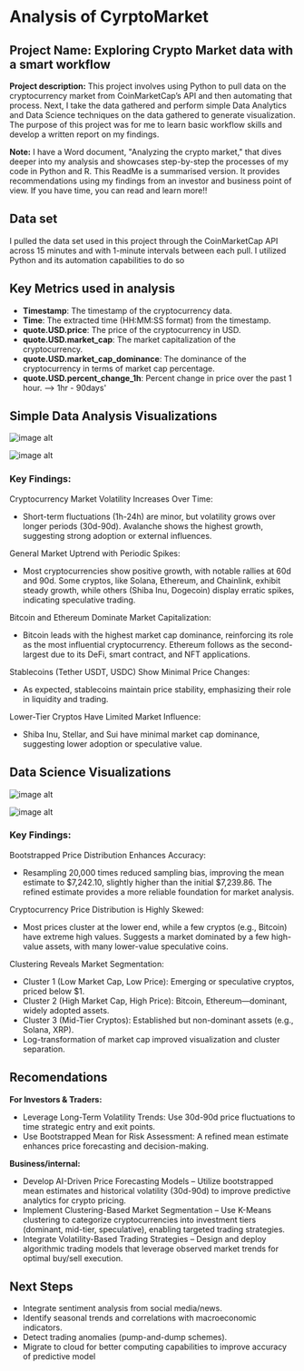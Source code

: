 # Analysis of CyrptoMarket
## **Project Name: Exploring Crypto Market data with a smart workflow**

**Project description:**
This project involves using Python to pull data on the cryptocurrency market from CoinMarketCap’s API and then automating that process. Next, I take the data gathered and perform simple Data Analytics and Data Science techniques on the data gathered to generate visualization. The purpose of this project was for me to learn basic workflow skills and develop a written report on my findings.

**Note:** I have a Word document, "Analyzing the crypto market," that dives deeper into my analysis and showcases step-by-step the processes of my code in Python and R. This ReadMe is a summarised version. It provides recommendations using my findings from an investor and business point of view. If you have time, you can read and learn more!!

## **Data set**
I pulled the data set used in this project through the CoinMarketCap API across 15 minutes and with 1-minute intervals between each pull. I utilized Python and its automation capabilities to do so

## **Key Metrics used in analysis**
- **Timestamp**: The timestamp of the cryptocurrency data.
- **Time**: The extracted time (HH:MM:SS format) from the timestamp.
- **quote.USD.price**: The price of the cryptocurrency in USD.
- **quote.USD.market_cap**: The market capitalization of the cryptocurrency.
- **quote.USD.market_cap_dominance**: The dominance of the cryptocurrency in terms of market cap percentage.
- **quote.USD.percent_change_1h**: Percent change in price over the past 1 hour. --> 1hr - 90days'

## **Simple Data Analysis Visualizations** 

![image alt](https://github.com/T-Tamz/Smart-Data-Workflow-API-Automation-in-Python-Analysis-in-R/blob/8816f53230f321f936952c30dba9d1e48d4db69b/Images/Percent%20changes.png)

![image alt](https://github.com/T-Tamz/Smart-Data-Workflow-API-Automation-in-Python-Analysis-in-R/blob/8816f53230f321f936952c30dba9d1e48d4db69b/Images/Market%20Cap%20distribution.png)

### Key Findings:
Cryptocurrency Market Volatility Increases Over Time:
- Short-term fluctuations (1h-24h) are minor, but volatility grows over longer periods (30d-90d).
Avalanche shows the highest growth, suggesting strong adoption or external influences.

General Market Uptrend with Periodic Spikes:
- Most cryptocurrencies show positive growth, with notable rallies at 60d and 90d.
Some cryptos, like Solana, Ethereum, and Chainlink, exhibit steady growth, while others (Shiba Inu, Dogecoin) display erratic spikes, indicating speculative trading.

Bitcoin and Ethereum Dominate Market Capitalization:
- Bitcoin leads with the highest market cap dominance, reinforcing its role as the most influential cryptocurrency.
Ethereum follows as the second-largest due to its DeFi, smart contract, and NFT applications.

Stablecoins (Tether USDT, USDC) Show Minimal Price Changes:
- As expected, stablecoins maintain price stability, emphasizing their role in liquidity and trading.

Lower-Tier Cryptos Have Limited Market Influence:
- Shiba Inu, Stellar, and Sui have minimal market cap dominance, suggesting lower adoption or speculative value.


## **Data Science Visualizations**

![image alt](https://github.com/T-Tamz/Smart-Data-Workflow-API-Automation-in-Python-Analysis-in-R/blob/8816f53230f321f936952c30dba9d1e48d4db69b/Images/Boot%20Dist.png)

![image alt](https://github.com/T-Tamz/Smart-Data-Workflow-API-Automation-in-Python-Analysis-in-R/blob/8816f53230f321f936952c30dba9d1e48d4db69b/Images/Clustering.png)


### **Key Findings**:
Bootstrapped Price Distribution Enhances Accuracy:
- Resampling 20,000 times reduced sampling bias, improving the mean estimate to $7,242.10, slightly higher than the initial $7,239.86.
The refined estimate provides a more reliable foundation for market analysis.

Cryptocurrency Price Distribution is Highly Skewed:
- Most prices cluster at the lower end, while a few cryptos (e.g., Bitcoin) have extreme high values.
Suggests a market dominated by a few high-value assets, with many lower-value speculative coins.

Clustering Reveals Market Segmentation:
- Cluster 1 (Low Market Cap, Low Price): Emerging or speculative cryptos, priced below $1.
- Cluster 2 (High Market Cap, High Price): Bitcoin, Ethereum—dominant, widely adopted assets.
- Cluster 3 (Mid-Tier Cryptos): Established but non-dominant assets (e.g., Solana, XRP).
- Log-transformation of market cap improved visualization and cluster separation.


## **Recomendations**
**For Investors & Traders:**
- Leverage Long-Term Volatility Trends: Use 30d-90d price fluctuations to time strategic entry and exit points.
- Use Bootstrapped Mean for Risk Assessment: A refined mean estimate enhances price forecasting and decision-making.

**Business/internal:**
- Develop AI-Driven Price Forecasting Models – Utilize bootstrapped mean estimates and historical volatility (30d-90d) to improve predictive analytics for crypto pricing.
- Implement Clustering-Based Market Segmentation – Use K-Means clustering to categorize cryptocurrencies into investment tiers (dominant, mid-tier, speculative), enabling targeted trading strategies.
- Integrate Volatility-Based Trading Strategies – Design and deploy algorithmic trading models that leverage observed market trends for optimal buy/sell execution.

## **Next Steps**
- Integrate sentiment analysis from social media/news.
- Identify seasonal trends and correlations with macroeconomic indicators.
- Detect trading anomalies (pump-and-dump schemes).
- Migrate to cloud for better computing capabilities to improve accuracy of predictive model
